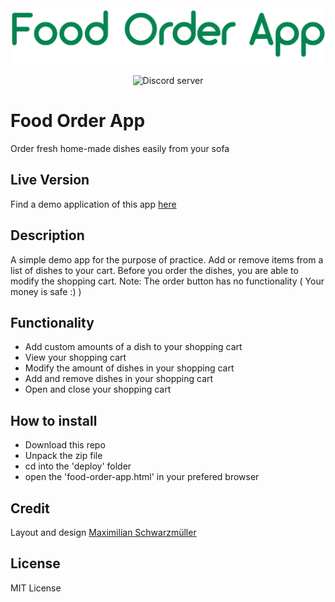 <div align="center">
  <br />
    <img src="./banner.png" width="546" alt="discord.js" />
  <br />
  <p>
   <img src="https://img.shields.io/github/license/Coopexx/food-order-app" alt="Discord server" />
  </p>
</div>

# Food Order App

Order fresh home-made dishes easily from your sofa

## Live Version

Find a demo application of this app [here](https://hendriktreuner.me/food-order-app)

## Description

A simple demo app for the purpose of practice.
Add or remove items from a list of dishes to your cart. Before you order the dishes, you are able to modify the shopping cart.
Note: The order button has no functionality ( Your money is safe :) )

## Functionality

-   Add custom amounts of a dish to your shopping cart
-   View your shopping cart
-   Modify the amount of dishes in your shopping cart
-   Add and remove dishes in your shopping cart
-   Open and close your shopping cart

## How to install

-   Download this repo
-   Unpack the zip file
-   cd into the 'deploy' folder
-   open the 'food-order-app.html' in your prefered browser

## Credit

Layout and design [Maximilian Schwarzmüller](https://github.com/maxschwarzmueller)

## License

MIT License
